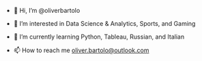 - 👋 Hi, I’m @oliverbartolo
- 👀 I’m interested in Data Science & Analytics, Sports, and Gaming 
- 🌱 I’m currently learning Python, Tableau, Russian, and Italian

- 📫 How to reach me oliver.bartolo@outlook.com 

<!---
oliverbartolo/oliverbartolo is a ✨ special ✨ repository because its `README.md` (this file) appears on your GitHub profile.
You can click the Preview link to take a look at your changes.
--->
